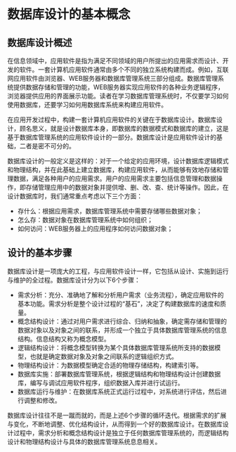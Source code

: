 # 数据库设计的基本概念

 <!--本章主要讨论如何基于文档数据库管理系统来构建应用软件-->



## 数据库设计概述

在信息领域中，应用软件是指为满足不同领域的用户所提出的应用需求而设计、开发的软件。一套计算机应用软件通常由多个不同的独立系统构建而成。例如，互联网应用软件由浏览器、WEB服务器和数据库管理系统三部分组成。数据库管理系统提供数据存储和管理的功能，WEB服务器实现应用软件的各种业务逻辑程序，浏览器提供应用的界面展示功能。读者在学习数据库管理系统时，不仅要学习如何使用数据库，还要学习如何用数据库系统来构建应用软件。

在应用开发过程中，构建一套计算机应用软件的关键在于数据库设计。数据库设计，顾名思义，就是设计数据库本身，即数据库的数据模式和数据库的建立，这是基于数据库管理系统的应用软件设计的一部分。数据库设计是应用软件设计的基础，二者是密不可分的。

数据库设计的一般定义是这样的：对于一个给定的应用环境，设计数据库逻辑模式和物理结构，并在此基础上建立数据库，构建应用软件，从而能够有效地存储和管理数据，满足各种用户的应用需求。用户的应用需求主要包括信息管理和数据操作，即存储管理应用中的数据对象并提供增、删、改、查、统计等操作。因此，在设计数据库时，我们通常重点考虑以下三个方面：

* 存什么：根据应用需求，数据库管理系统中需要存储哪些数据对象；
* 怎么存：数据对象在数据库管理系统中如何组织；
* 如何访问：WEB服务器上的应用程序如何访问数据对象；


## 设计的基本步骤

数据库设计是一项庞大的工程，与应用软件设计一样，它包括从设计、实施到运行与维护的全过程。数据库设计分为以下6个步骤：

* 需求分析：充分、准确地了解和分析用户需求（业务流程），确定应用软件的基本功能。需求分析是整个设计过程的“基石”，决定了构建数据库的速度和质量。
* 概念结构设计：通过对用户需求进行综合、归纳和抽象，确定需存储和管理的数据对象以及对象之间的联系，并形成一个独立于具体数据库管理系统的信息结构。信息结构又称为概念模型。
* 逻辑结构设计：将概念模型转换为某个具体数据库管理系统所支持的数据模型，也就是确定数据对象及对象之间联系的逻辑组织方式。
* 物理结构设计：为数据模型确定合适的物理存储结构，构建索引等。
* 数据库实施：部署数据库管理系统，根据逻辑结构和物理结构设计创建数据库，编写与调试应用软件程序，组织数据入库并进行试运行。
* 数据库运行与维护：在数据库系统正式运行过程中，对系统进行评估，然后进行调整和修改。

数据库设计往往不是一蹴而就的，而是上述6个步骤的循环迭代。根据需求的扩展与变化，不断地调整、优化结构设计，从而得到一个好的数据库设计。在数据库设计过程中，需求分析和概念结构设计是独立于任何数据库管理系统的，而逻辑结构设计和物理结构设计与具体的数据库管理系统息息相关。












